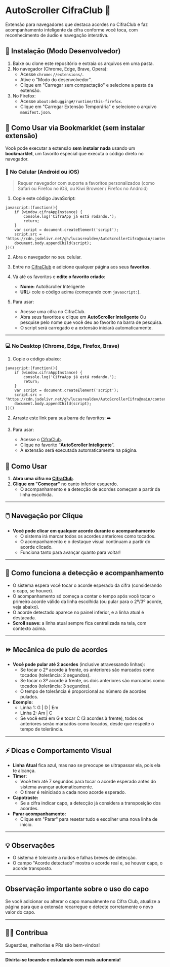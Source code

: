 # AutoScroller CifraClub 🎸

Extensão para navegadores que destaca acordes no CifraClub e faz acompanhamento inteligente da cifra conforme você toca, com reconhecimento de áudio e navegação interativa.

## 🚀 Instalação (Modo Desenvolvedor)

1. Baixe ou clone este repositório e extraia os arquivos em uma pasta.
2. No navegador (Chrome, Edge, Brave, Opera):
   - Acesse `chrome://extensions/`.
   - Ative o "Modo do desenvolvedor".
   - Clique em "Carregar sem compactação" e selecione a pasta da extensão.
3. No Firefox:
   - Acesse `about:debugging#/runtime/this-firefox`.
   - Clique em "Carregar Extensão Temporária" e selecione o arquivo `manifest.json`.


## 🔖 Como Usar via Bookmarklet (sem instalar extensão)

Você pode executar a extensão **sem instalar nada** usando um **bookmarklet**, um favorito especial que executa o código direto no navegador.

### 📱 No Celular (Android ou iOS)

> Requer navegador com suporte a favoritos personalizados (como Safari ou Firefox no iOS, ou Kiwi Browser / Firefox no Android)

1. Copie este código JavaScript:

```
javascript:(function(){
    if (window.cifraAppInstance) {
        console.log('CifraApp já está rodando.');
        return;
    }
    var script = document.createElement('script');
    script.src = 'https://cdn.jsdelivr.net/gh/lucasrealdev/AutoScrollerCifra@main/content.js';
    document.body.appendChild(script);
})()
```

2. Abra o navegador no seu celular.
3. Entre no [CifraClub](https://www.cifraclub.com.br/) e adicione qualquer página aos seus **favoritos**.
4. Vá até os favoritos e **edite o favorito criado**:

   * **Nome:** AutoScroller Inteligente
   * **URL:** cole o código acima (começando com `javascript:`).
5. Para usar:

   * Acesse uma cifra no CifraClub.
   * Abra seus favoritos e clique em **AutoScroller Inteligente** Ou pesquise pelo nome que você deu ao favorito na barra de pesquisa.
   * O script será carregado e a extensão iniciará automaticamente.

---

### 💻 No Desktop (Chrome, Edge, Firefox, Brave)

1. Copie o código abaixo:

```
javascript:(function(){
    if (window.cifraAppInstance) {
        console.log('CifraApp já está rodando.');
        return;
    }
    var script = document.createElement('script');
    script.src = 'https://cdn.jsdelivr.net/gh/lucasrealdev/AutoScrollerCifra@main/content.js';
    document.body.appendChild(script);
})()
```

2. Arraste este link para sua barra de favoritos: ➡️

3. Para usar:

   * Acesse o [CifraClub](https://www.cifraclub.com.br/).
   * Clique no favorito “**AutoScroller Inteligente**”.
   * A extensão será executada automaticamente na página.

## 🎯 Como Usar

1. **Abra uma cifra no [CifraClub](https://www.cifraclub.com.br/)**.
2. **Clique em "Começar"** no canto inferior esquerdo.
   - O acompanhamento e a detecção de acordes começam a partir da linha escolhida.

---

## 🖱️ Navegação por Clique

- **Você pode clicar em qualquer acorde durante o acompanhamento**
  - O sistema irá marcar todos os acordes anteriores como tocados.
  - O acompanhamento e o destaque visual continuam a partir do acorde clicado.
  - Funciona tanto para avançar quanto para voltar!

---

## 🎵 Como funciona a detecção e acompanhamento

- O sistema espera você tocar o acorde esperado da cifra (considerando o capo, se houver).
- O acompanhamento só começa a contar o tempo após você tocar o primeiro acorde válido da linha escolhida (ou pular para o 2º/3º acorde, veja abaixo).
- O acorde detectado aparece no painel inferior, e a linha atual é destacada.
- **Scroll suave:** a linha atual sempre fica centralizada na tela, com contexto acima.

---

## ⏩ Mecânica de pulo de acordes

- **Você pode pular até 2 acordes** (inclusive atravessando linhas):
  - Se tocar o 2º acorde à frente, os anteriores são marcados como tocados (tolerância: 2 segundos).
  - Se tocar o 3º acorde à frente, os dois anteriores são marcados como tocados (tolerância: 3 segundos).
  - O tempo de tolerância é proporcional ao número de acordes pulados.
- **Exemplo:**
  - Linha 1: G | D | Em
  - Linha 2: Am | C
  - Se você está em G e tocar C (3 acordes à frente), todos os anteriores serão marcados como tocados, desde que respeite o tempo de tolerância.

---

## ⚡ Dicas e Comportamento Visual

- **Linha Atual** fica azul, mas nao se preocupe se ultrapassar ela, pois ela te alcança.
- **Timer:**
  - Você tem até 7 segundos para tocar o acorde esperado antes do sistema avançar automaticamente.
  - O timer é reiniciado a cada novo acorde esperado.
- **Capotraste:**
  - Se a cifra indicar capo, a detecção já considera a transposição dos acordes.
- **Parar acompanhamento:**
  - Clique em "Parar" para resetar tudo e escolher uma nova linha de início.

---

## 💡 Observações

- O sistema é tolerante a ruídos e falhas breves de detecção.
- O campo "Acorde detectado" mostra o acorde real e, se houver capo, o acorde transposto.

---

## Observação importante sobre o uso do capo

Se você adicionar ou alterar o capo manualmente no Cifra Club, atualize a página para que a extensão recarregue e detecte corretamente o novo valor do capo.

---

## 👨‍💻 Contribua

Sugestões, melhorias e PRs são bem-vindos!

---

**Divirta-se tocando e estudando com mais autonomia!**
